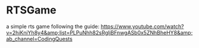 # RTSGame
a simple rts game following the guide: https://www.youtube.com/watch?v=2hiKniYh8y4&amp;list=PLPuNhh82sRgljBFnwgASb0x5ZNhBheHY8&amp;ab_channel=CodingQuests 
